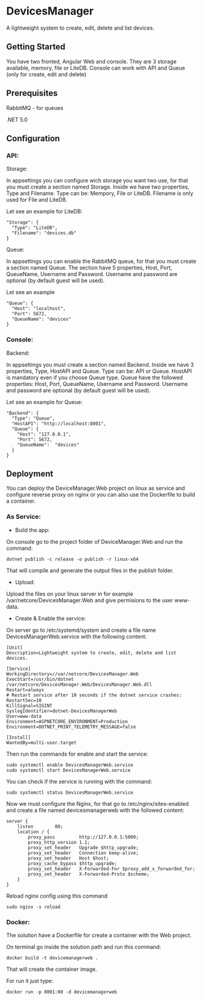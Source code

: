 # DevicesManager

A lightweight system to create, edit, delete and list devices.

## Getting Started

You have two fronted, Angular Web and console.
They are 3 storage available, memory, file or LiteDB.
Console can work with API and Queue (only for create, edit and delete)

## Prerequisites

RabbitMQ - for queues

.NET 5.0

## Configuration

### API:

Storage:

In appsettings you can configure wich storage you want two use, for that you must create a section named Storage.
Inside we have two properties, Type and Filename.
Type can be: Mempory, File or LiteDB.
Filename is only used for File and LiteDB.

Let see an example for LiteDB:

```
"Storage": {
  "Type": "LiteDB",
  "Filename": "devices.db"
}
```

Queue:

In appsettings you can enable the RabbitMQ queue, for that you must create a section named Queue.
The section have 5 properties, Host, Port, QueueName, Username and Password.
Username and password are optional (by default guest will be used).

Let see an example 

```
"Queue": {
  "Host": "localhost",
  "Port": 5672,
  "QueueName": "devices"
}
```

### Console:

Backend:

In appsettings you must create a section named Backend.
Inside we have 3 properties, Type, HostAPI and Queue.
Type can be: API or Queue.
HostAPI is mandatory even if you choose Queue type.
Queue have the followed properties: Host, Port, QueueName, Username and Password.
Username and password are optional (by default guest will be used).

Let see an example for Queue:

```
"Backend": {
  "Type": "Queue",
  "HostAPI": "http://localhost:8001",
  "Queue": {
    "Host": "127.0.0.1",
    "Port": 5672,
    "QueueName":  "devices"
  }
}
```

## Deployment

You can deploy the DeviceManager.Web project on linux as service and configure reverse proxy on nginx or you can also use the Dockerfile to build a container.

### As Service:

- Build the app:

On console go to the project folder of DeviceManager.Web and run the command:

```
dotnet publish -c release -o publish -r linux-x64
```

That will compile and generate the output files in the publish folder.

- Upload:

Upload the files on your linux server in for example /var/netcore/DevicesManager.Web and give permisions to the user www-data.

- Create & Enable the service:

On server go to /etc/systemd/system and create a file name DevicesManagerWeb.service with the following content:

```
[Unit]
Description=Lightweight system to create, edit, delete and list devices.

[Service]
WorkingDirectory=//var/netcore/DevicesManager.Web
ExecStart=/usr/bin/dotnet /var/netcore/DevicesManager.Web/DevicesManager.Web.dll
Restart=always
# Restart service after 10 seconds if the dotnet service crashes:
RestartSec=10
KillSignal=SIGINT
SyslogIdentifier=dotnet-DevicesManagerWeb
User=www-data
Environment=ASPNETCORE_ENVIRONMENT=Production
Environment=DOTNET_PRINT_TELEMETRY_MESSAGE=false

[Install]
WantedBy=multi-user.target
```

Then run the commands for enable and start the service:

```
sudo systemctl enable DevicesManagerWeb.service
sudo systemctl start DevicesManagerWeb.service
```

You can check if the service is running with the command:

```
sudo systemctl status DevicesManagerWeb.service
```

Now we must configure the Nginx, for that go to /etc/nginx/sites-enabled and create a file named devicesmanagerweb with the followed content:

```
server {
    listen        80;
    location / {
        proxy_pass         http://127.0.0.1:5000;
        proxy_http_version 1.1;
        proxy_set_header   Upgrade $http_upgrade;
        proxy_set_header   Connection keep-alive;
        proxy_set_header   Host $host;
        proxy_cache_bypass $http_upgrade;
        proxy_set_header   X-Forwarded-For $proxy_add_x_forwarded_for;
        proxy_set_header   X-Forwarded-Proto $scheme;
    }
}
```

Reload nginx config using this command 

```
sudo nginx -s reload
```

### Docker:

The solution have a Dockerfile for create a container with the Web project.

On terminal go inside the solution path and run this command:

```
docker build -t devicemanagerweb .
```

That will create the container image.

For run it just type:

```
docker run -p 8001:80 -d devicemanagerweb
```

